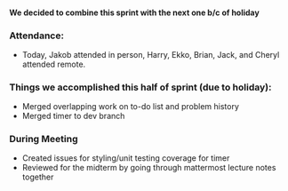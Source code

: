 #### We decided to combine this sprint with the next one b/c of holiday

### Attendance: 
- Today, Jakob attended in person, Harry, Ekko, Brian, Jack, and Cheryl attended remote.

### Things we accomplished this half of sprint (due to holiday): 
- Merged overlapping work on to-do list and problem history
- Merged timer to dev branch

### During Meeting
- Created issues for styling/unit testing coverage for timer
- Reviewed for the midterm by going through mattermost lecture notes together
